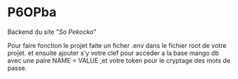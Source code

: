 # P6OPba

Backend du site "*So Pekocko*" 

Pour faire fonction le projet faite un ficher .env dans le fichier root de votre projet. et ensuite ajouter s'y votre clef pour acceder a la base mango db avec une paire NAME = VALUE ,et votre token pour le cryptage des mots de passe.